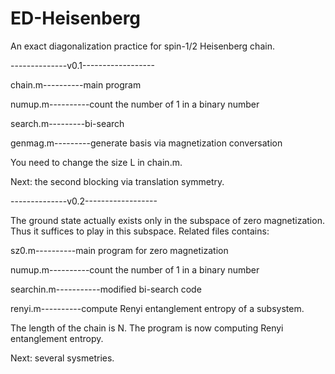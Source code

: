 # ED-Heisenberg
An exact diagonalization practice for spin-1/2 Heisenberg chain.

--------------v0.1------------------

chain.m----------main program

numup.m----------count the number of 1 in a binary number

search.m---------bi-search

genmag.m---------generate basis via magnetization conversation


You need to change the size L in chain.m.

Next: the second blocking via translation symmetry.



--------------v0.2------------------

The ground state actually exists only in the subspace of zero magnetization. Thus it suffices to play in this subspace. Related files contains:

sz0.m----------main program for zero magnetization

numup.m----------count the number of 1 in a binary number

searchin.m-----------modified bi-search code

renyi.m----------compute Renyi entanglement entropy of a subsystem.


The length of the chain is N. The program is now computing Renyi entanglement entropy.

Next: several sysmetries.
